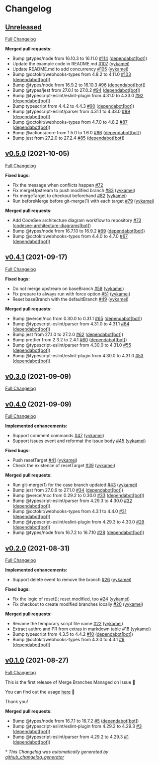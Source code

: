 # Changelog

## [Unreleased](https://github.com/yykamei/merge-branches-managed-on-issue/tree/HEAD)

[Full Changelog](https://github.com/yykamei/merge-branches-managed-on-issue/compare/v0.5.0...HEAD)

**Merged pull requests:**

- Bump @types/node from 16.10.3 to 16.11.0 [\#114](https://github.com/yykamei/merge-branches-managed-on-issue/pull/114) ([dependabot[bot]](https://github.com/apps/dependabot))
- Update the example code in README.md [\#107](https://github.com/yykamei/merge-branches-managed-on-issue/pull/107) ([yykamei](https://github.com/yykamei))
- Update README.md to add concurrency [\#105](https://github.com/yykamei/merge-branches-managed-on-issue/pull/105) ([yykamei](https://github.com/yykamei))
- Bump @octokit/webhooks-types from 4.8.2 to 4.11.0 [\#103](https://github.com/yykamei/merge-branches-managed-on-issue/pull/103) ([dependabot[bot]](https://github.com/apps/dependabot))
- Bump @types/node from 16.9.2 to 16.10.3 [\#96](https://github.com/yykamei/merge-branches-managed-on-issue/pull/96) ([dependabot[bot]](https://github.com/apps/dependabot))
- Bump @types/jest from 27.0.1 to 27.0.2 [\#94](https://github.com/yykamei/merge-branches-managed-on-issue/pull/94) ([dependabot[bot]](https://github.com/apps/dependabot))
- Bump @typescript-eslint/eslint-plugin from 4.31.0 to 4.33.0 [\#92](https://github.com/yykamei/merge-branches-managed-on-issue/pull/92) ([dependabot[bot]](https://github.com/apps/dependabot))
- Bump typescript from 4.4.2 to 4.4.3 [\#90](https://github.com/yykamei/merge-branches-managed-on-issue/pull/90) ([dependabot[bot]](https://github.com/apps/dependabot))
- Bump @typescript-eslint/parser from 4.31.1 to 4.33.0 [\#89](https://github.com/yykamei/merge-branches-managed-on-issue/pull/89) ([dependabot[bot]](https://github.com/apps/dependabot))
- Bump @octokit/webhooks-types from 4.7.0 to 4.8.2 [\#87](https://github.com/yykamei/merge-branches-managed-on-issue/pull/87) ([dependabot[bot]](https://github.com/apps/dependabot))
- Bump @actions/core from 1.5.0 to 1.6.0 [\#86](https://github.com/yykamei/merge-branches-managed-on-issue/pull/86) ([dependabot[bot]](https://github.com/apps/dependabot))
- Bump jest from 27.2.0 to 27.2.4 [\#85](https://github.com/yykamei/merge-branches-managed-on-issue/pull/85) ([dependabot[bot]](https://github.com/apps/dependabot))

## [v0.5.0](https://github.com/yykamei/merge-branches-managed-on-issue/tree/v0.5.0) (2021-10-05)

[Full Changelog](https://github.com/yykamei/merge-branches-managed-on-issue/compare/v0.4.1...v0.5.0)

**Fixed bugs:**

- Fix the message when conflicts happen [\#72](https://github.com/yykamei/merge-branches-managed-on-issue/issues/72)
- Fix mergeUpstream to push modified branch [\#83](https://github.com/yykamei/merge-branches-managed-on-issue/pull/83) ([yykamei](https://github.com/yykamei))
- Fix mergeTarget to checkout beforehand [\#82](https://github.com/yykamei/merge-branches-managed-on-issue/pull/82) ([yykamei](https://github.com/yykamei))
- Run beforeMerge before git-merge\(1\) with each target [\#79](https://github.com/yykamei/merge-branches-managed-on-issue/pull/79) ([yykamei](https://github.com/yykamei))

**Merged pull requests:**

- Add CodeSee architecture diagram workflow to repository [\#73](https://github.com/yykamei/merge-branches-managed-on-issue/pull/73) ([codesee-architecture-diagrams[bot]](https://github.com/apps/codesee-architecture-diagrams))
- Bump @types/node from 16.7.10 to 16.9.2 [\#69](https://github.com/yykamei/merge-branches-managed-on-issue/pull/69) ([dependabot[bot]](https://github.com/apps/dependabot))
- Bump @octokit/webhooks-types from 4.4.0 to 4.7.0 [\#67](https://github.com/yykamei/merge-branches-managed-on-issue/pull/67) ([dependabot[bot]](https://github.com/apps/dependabot))

## [v0.4.1](https://github.com/yykamei/merge-branches-managed-on-issue/tree/v0.4.1) (2021-09-17)

[Full Changelog](https://github.com/yykamei/merge-branches-managed-on-issue/compare/v0.3.0...v0.4.1)

**Fixed bugs:**

- Do not merge upstream on baseBranch [\#58](https://github.com/yykamei/merge-branches-managed-on-issue/pull/58) ([yykamei](https://github.com/yykamei))
- Fix prepare to always run with force option [\#51](https://github.com/yykamei/merge-branches-managed-on-issue/pull/51) ([yykamei](https://github.com/yykamei))
- Reset baseBranch with the defaultBranch [\#49](https://github.com/yykamei/merge-branches-managed-on-issue/pull/49) ([yykamei](https://github.com/yykamei))

**Merged pull requests:**

- Bump @vercel/ncc from 0.30.0 to 0.31.1 [\#65](https://github.com/yykamei/merge-branches-managed-on-issue/pull/65) ([dependabot[bot]](https://github.com/apps/dependabot))
- Bump @typescript-eslint/parser from 4.31.0 to 4.31.1 [\#64](https://github.com/yykamei/merge-branches-managed-on-issue/pull/64) ([dependabot[bot]](https://github.com/apps/dependabot))
- Bump jest from 27.1.0 to 27.2.0 [\#62](https://github.com/yykamei/merge-branches-managed-on-issue/pull/62) ([dependabot[bot]](https://github.com/apps/dependabot))
- Bump prettier from 2.3.2 to 2.4.1 [\#60](https://github.com/yykamei/merge-branches-managed-on-issue/pull/60) ([dependabot[bot]](https://github.com/apps/dependabot))
- Bump @typescript-eslint/parser from 4.30.0 to 4.31.0 [\#55](https://github.com/yykamei/merge-branches-managed-on-issue/pull/55) ([dependabot[bot]](https://github.com/apps/dependabot))
- Bump @typescript-eslint/eslint-plugin from 4.30.0 to 4.31.0 [\#53](https://github.com/yykamei/merge-branches-managed-on-issue/pull/53) ([dependabot[bot]](https://github.com/apps/dependabot))

## [v0.3.0](https://github.com/yykamei/merge-branches-managed-on-issue/tree/v0.3.0) (2021-09-09)

[Full Changelog](https://github.com/yykamei/merge-branches-managed-on-issue/compare/v0.4.0...v0.3.0)

## [v0.4.0](https://github.com/yykamei/merge-branches-managed-on-issue/tree/v0.4.0) (2021-09-09)

[Full Changelog](https://github.com/yykamei/merge-branches-managed-on-issue/compare/v0.2.0...v0.4.0)

**Implemented enhancements:**

- Support comment commands [\#47](https://github.com/yykamei/merge-branches-managed-on-issue/pull/47) ([yykamei](https://github.com/yykamei))
- Support issues event and reformat the issue body [\#45](https://github.com/yykamei/merge-branches-managed-on-issue/pull/45) ([yykamei](https://github.com/yykamei))

**Fixed bugs:**

- Push resetTarget [\#41](https://github.com/yykamei/merge-branches-managed-on-issue/pull/41) ([yykamei](https://github.com/yykamei))
- Check the existence of resetTarget [\#39](https://github.com/yykamei/merge-branches-managed-on-issue/pull/39) ([yykamei](https://github.com/yykamei))

**Merged pull requests:**

- Run git-merge\(1\) for the case branch updated [\#43](https://github.com/yykamei/merge-branches-managed-on-issue/pull/43) ([yykamei](https://github.com/yykamei))
- Bump jest from 27.0.6 to 27.1.0 [\#34](https://github.com/yykamei/merge-branches-managed-on-issue/pull/34) ([dependabot[bot]](https://github.com/apps/dependabot))
- Bump @vercel/ncc from 0.29.2 to 0.30.0 [\#33](https://github.com/yykamei/merge-branches-managed-on-issue/pull/33) ([dependabot[bot]](https://github.com/apps/dependabot))
- Bump @typescript-eslint/parser from 4.29.3 to 4.30.0 [\#32](https://github.com/yykamei/merge-branches-managed-on-issue/pull/32) ([dependabot[bot]](https://github.com/apps/dependabot))
- Bump @octokit/webhooks-types from 4.3.1 to 4.4.0 [\#31](https://github.com/yykamei/merge-branches-managed-on-issue/pull/31) ([dependabot[bot]](https://github.com/apps/dependabot))
- Bump @typescript-eslint/eslint-plugin from 4.29.3 to 4.30.0 [\#29](https://github.com/yykamei/merge-branches-managed-on-issue/pull/29) ([dependabot[bot]](https://github.com/apps/dependabot))
- Bump @types/node from 16.7.2 to 16.7.10 [\#28](https://github.com/yykamei/merge-branches-managed-on-issue/pull/28) ([dependabot[bot]](https://github.com/apps/dependabot))

## [v0.2.0](https://github.com/yykamei/merge-branches-managed-on-issue/tree/v0.2.0) (2021-08-31)

[Full Changelog](https://github.com/yykamei/merge-branches-managed-on-issue/compare/v0.1.0...v0.2.0)

**Implemented enhancements:**

- Support delete event to remove the branch [\#26](https://github.com/yykamei/merge-branches-managed-on-issue/pull/26) ([yykamei](https://github.com/yykamei))

**Fixed bugs:**

- Fix the logic of reset\(\); reset modified, too [\#24](https://github.com/yykamei/merge-branches-managed-on-issue/pull/24) ([yykamei](https://github.com/yykamei))
- Fix checkout to create modified branches locally [\#20](https://github.com/yykamei/merge-branches-managed-on-issue/pull/20) ([yykamei](https://github.com/yykamei))

**Merged pull requests:**

- Rename the temporary script file name [\#22](https://github.com/yykamei/merge-branches-managed-on-issue/pull/22) ([yykamei](https://github.com/yykamei))
- Extract authro and PR from extras in markdown table [\#18](https://github.com/yykamei/merge-branches-managed-on-issue/pull/18) ([yykamei](https://github.com/yykamei))
- Bump typescript from 4.3.5 to 4.4.2 [\#10](https://github.com/yykamei/merge-branches-managed-on-issue/pull/10) ([dependabot[bot]](https://github.com/apps/dependabot))
- Bump @octokit/webhooks-types from 4.3.0 to 4.3.1 [\#9](https://github.com/yykamei/merge-branches-managed-on-issue/pull/9) ([dependabot[bot]](https://github.com/apps/dependabot))

## [v0.1.0](https://github.com/yykamei/merge-branches-managed-on-issue/tree/v0.1.0) (2021-08-27)

[Full Changelog](https://github.com/yykamei/merge-branches-managed-on-issue/compare/d9aa589be56bd8ac0c84c4189f7b2eb1333ebdd5...v0.1.0)

This is the first release of Merge Branches Managed on Issue 🎉 

You can find out the usage [here](https://github.com/yykamei/merge-branches-managed-on-issue#readme) 📓 

Thank you!

**Merged pull requests:**

- Bump @types/node from 16.7.1 to 16.7.2 [\#5](https://github.com/yykamei/merge-branches-managed-on-issue/pull/5) ([dependabot[bot]](https://github.com/apps/dependabot))
- Bump @typescript-eslint/eslint-plugin from 4.29.2 to 4.29.3 [\#3](https://github.com/yykamei/merge-branches-managed-on-issue/pull/3) ([dependabot[bot]](https://github.com/apps/dependabot))
- Bump @typescript-eslint/parser from 4.29.2 to 4.29.3 [\#1](https://github.com/yykamei/merge-branches-managed-on-issue/pull/1) ([dependabot[bot]](https://github.com/apps/dependabot))



\* *This Changelog was automatically generated by [github_changelog_generator](https://github.com/github-changelog-generator/github-changelog-generator)*

